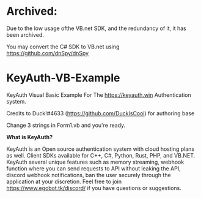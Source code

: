 # Archived:

Due to the low usage ofthe VB.net SDK, and the redundancy of it, it has been archived.

You may convert the C# SDK to VB.net using https://github.com/dnSpy/dnSpy 

# KeyAuth-VB-Example
KeyAuth Visual Basic Example For The https://keyauth.win Authentication system.

Credits to Duck!#4633 (https://github.com/DuckIsCool) for authoring base

Change 3 strings in Form1.vb and you're ready.

**What is KeyAuth?**

KeyAuth is an Open source authentication system with cloud hosting plans as well. Client SDKs available for C++, C#, Python, Rust, PHP, and VB.NET. KeyAuth several unique features such as memory streaming, webhook function where you can send requests to API without leaking the API, discord webhook notifications, ban the user securely through the application at your discretion. Feel free to join https://www.egobot.tk/discord/ if you have questions or suggestions.
